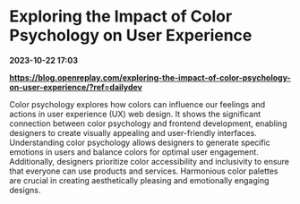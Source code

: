 # Exploring the Impact of Color Psychology on User Experience

**2023-10-22 17:03**

**https://blog.openreplay.com/exploring-the-impact-of-color-psychology-on-user-experience/?ref=dailydev**

Color psychology explores how colors can influence our feelings and actions in user experience (UX) web design. It shows the significant connection between color psychology and frontend development, enabling designers to create visually appealing and user-friendly interfaces. Understanding color psychology allows designers to generate specific emotions in users and balance colors for optimal user engagement. Additionally, designers prioritize color accessibility and inclusivity to ensure that everyone can use products and services. Harmonious color palettes are crucial in creating aesthetically pleasing and emotionally engaging designs.